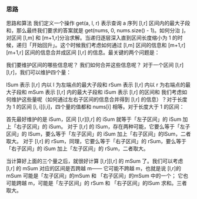 ### 思路
思路和算法
我们定义一个操作 get(a, l, r) 表示查询 a 序列 [l,r] 区间内的最大子段和，那么最终我们要求的答案就是 get(nums, 0, nums.size() - 1)。如何分治
 ⌋，对区间 [l,m] 和 [m+1,r]分治求解。当递归逐层深入直到区间长度缩小为 1 的时候，递归「开始回升」。这个时候我们考虑如何通过 [l,m] 区间的信息和 [m+1,r][m+1,r] 区间的信息合并成区间 [l,r] 的信息。最关键的两个问题是：

我们要维护区间的哪些信息呢？
我们如何合并这些信息呢？
对于一个区间 [l,r][l,r]，我们可以维护四个量：

lSum 表示 [l,r] 内以 l 为左端点的最大子段和
rSum 表示 [l,r] 内以 r 为右端点的最大子段和
mSum 表示 [l,r] 内的最大子段和
iSum 表示 [l,r] 的区间和
我们考虑如何维护这些量呢（如何通过左右子区间的信息合并得到 [l,r] 的信息）？对于长度为 1 的区间 [i, i][i,i]，四个量的值都和 nums[i] 相等。对于长度大于 1 的区间：

首先最好维护的是 iSum，区间 [l,r][l,r] 的 iSum 就等于「左子区间」的 iSum 加上「右子区间」的 iSum。
对于 [l,r] 的 lSum，存在两种可能，它要么等于「左子区间」的 lSum，要么等于「左子区间」的 iSum 加上「右子区间」的lSum，二者取大。
对于 [l,r] 的 rSum，同理，它要么等于「右子区间」的 rSum，要么等于「右子区间」的 iSum 加上「左子区间」的 rSum，二者取大。

当计算好上面的三个量之后，就很好计算 [l,r][l,r] 的 mSum 了。我们可以考虑 [l,r] 的 mSum 对应的区间是否跨越 m——
它可能不跨越 m，也就是说 [l,r]的 mSum 可能是「左子区间」的mSum 和 「右子区间」的mSum 中的一个；
它也可能跨越 m，可能是「左子区间」的 rSum 和 「右子区间」的lSum 求和。三者取大。
